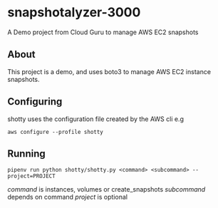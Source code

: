 # snapshotalyzer-3000
A Demo project from Cloud Guru to manage AWS EC2 snapshots


## About

This project is a demo, and uses boto3 to manage AWS EC2 instance snapshots.

## Configuring

shotty uses the configuration file created by the AWS cli e.g

`aws configure --profile shotty`


## Running

`pipenv run python shotty/shotty.py <command> <subcommand>
--project=PROJECT`

*command* is instances, volumes or create_snapshots
*subcommand* depends on command
*project* is optional
